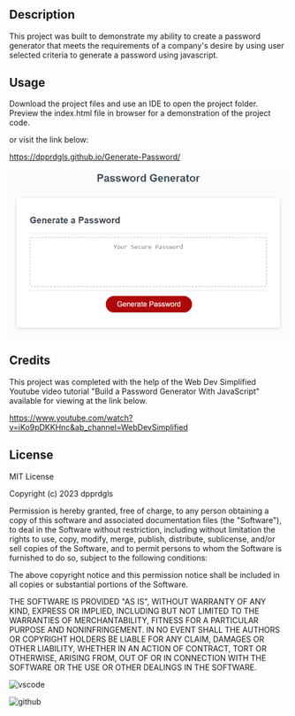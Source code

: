 # <Password Generator Challenge>

## Description


This project was built to demonstrate my ability to create a password generator that meets the requirements of a company's desire by using user selected criteria to generate a password using javascript. 


## Usage


Download the project files and use an IDE to open the project folder. Preview the index.html file in browser for a demonstration of the project code. 

or visit the link below:

https://dpprdgls.github.io/Generate-Password/

![website usage](./assets/images/website_usage.png)


## Credits


This project was completed with the help of the Web Dev Simplified Youtube video tutorial "Build a Password Generator With JavaScript" available for viewing at the link below.

https://www.youtube.com/watch?v=iKo9pDKKHnc&ab_channel=WebDevSimplified




## License

MIT License

Copyright (c) 2023 dpprdgls

Permission is hereby granted, free of charge, to any person obtaining a copy
of this software and associated documentation files (the "Software"), to deal
in the Software without restriction, including without limitation the rights
to use, copy, modify, merge, publish, distribute, sublicense, and/or sell
copies of the Software, and to permit persons to whom the Software is
furnished to do so, subject to the following conditions:

The above copyright notice and this permission notice shall be included in all
copies or substantial portions of the Software.

THE SOFTWARE IS PROVIDED "AS IS", WITHOUT WARRANTY OF ANY KIND, EXPRESS OR
IMPLIED, INCLUDING BUT NOT LIMITED TO THE WARRANTIES OF MERCHANTABILITY,
FITNESS FOR A PARTICULAR PURPOSE AND NONINFRINGEMENT. IN NO EVENT SHALL THE
AUTHORS OR COPYRIGHT HOLDERS BE LIABLE FOR ANY CLAIM, DAMAGES OR OTHER
LIABILITY, WHETHER IN AN ACTION OF CONTRACT, TORT OR OTHERWISE, ARISING FROM,
OUT OF OR IN CONNECTION WITH THE SOFTWARE OR THE USE OR OTHER DEALINGS IN THE
SOFTWARE.


![vscode](https://img.shields.io/badge/Made%20for-VSCode-1f425f.svg)

![github](https://img.shields.io/github/commits-since/{dpprdgls}/{Generate-Password}/{v0.1}.svg)



